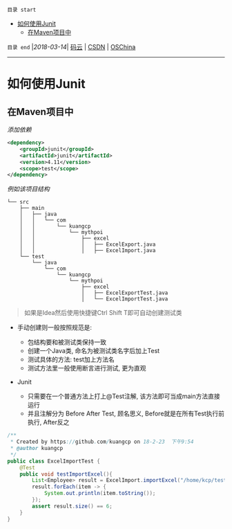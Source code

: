 `目录 start`
 
- [如何使用Junit](#如何使用junit)
    - [在Maven项目中](#在maven项目中)

`目录 end` |_2018-03-14_| [码云](https://gitee.com/kcp1104) | [CSDN](http://blog.csdn.net/kcp606) | [OSChina](https://my.oschina.net/kcp1104)
****************************************
# 如何使用Junit

## 在Maven项目中
_添加依赖_
```xml
<dependency>
    <groupId>junit</groupId>
    <artifactId>junit</artifactId>
    <version>4.11</version>
    <scope>test</scope>
</dependency>
```

_例如该项目结构_
```
└── src
    ├── main
    │   ├── java
    │   │   └── com
    │   │       └── kuangcp
    │   │           └── mythpoi
    │   │               ├── excel
    │   │               │   ├── ExcelExport.java
    │   │               │   ├── ExcelImport.java
    └── test
        └── java
            └── com
                └── kuangcp
                    └── mythpoi
                        ├── excel
                        │   ├── ExcelExportTest.java
                        │   └── ExcelImportTest.java
```

> 如果是Idea然后使用快捷键Ctrl Shift T即可自动创建测试类  

- 手动创建则一般按照规范是:
    - 包结构要和被测试类保持一致
    - 创建一个Java类, 命名为被测试类名字后加上Test
    - 测试具体的方法: test加上方法名
    - 测试方法里一般使用断言进行测试, 更为直观

- Junit
    - 只需要在一个普通方法上打上@Test注解, 该方法即可当成main方法直接运行
    - 并且注解分为 Before After Test, 顾名思义, Before就是在所有Test执行前执行, After反之

```java
/**
 * Created by https://github.com/kuangcp on 18-2-23  下午9:54
 * @author kuangcp
 */
public class ExcelImportTest {
    @Test
    public void testImportExcel(){
        List<Employee> result = ExcelImport.importExcel("/home/kcp/test/employee.xls", Employee.class);
        result.forEach(item -> {
            System.out.println(item.toString());
        });
        assert result.size() == 6;
    }
}
```

